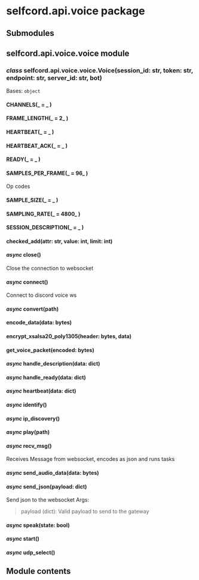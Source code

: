 # selfcord.api.voice package

## Submodules

## selfcord.api.voice.voice module


### _class_ selfcord.api.voice.voice.Voice(session_id: str, token: str, endpoint: str, server_id: str, bot)
Bases: `object`


#### CHANNELS(_ = _ )

#### FRAME_LENGTH(_ = 2_ )

#### HEARTBEAT(_ = _ )

#### HEARTBEAT_ACK(_ = _ )

#### READY(_ = _ )

#### SAMPLES_PER_FRAME(_ = 96_ )
Op codes


#### SAMPLE_SIZE(_ = _ )

#### SAMPLING_RATE(_ = 4800_ )

#### SESSION_DESCRIPTION(_ = _ )

#### checked_add(attr: str, value: int, limit: int)

#### _async_ close()
Close the connection to websocket


#### _async_ connect()
Connect to discord voice ws


#### _async_ convert(path)

#### encode_data(data: bytes)

#### encrypt_xsalsa20_poly1305(header: bytes, data)

#### get_voice_packet(encoded: bytes)

#### _async_ handle_description(data: dict)

#### _async_ handle_ready(data: dict)

#### _async_ heartbeat(data: dict)

#### _async_ identify()

#### _async_ ip_discovery()

#### _async_ play(path)

#### _async_ recv_msg()
Receives Message from websocket, encodes as json and runs tasks


#### _async_ send_audio_data(data: bytes)

#### _async_ send_json(payload: dict)
Send json to the websocket
Args:

> payload (dict): Valid payload to send to the gateway


#### _async_ speak(state: bool)

#### _async_ start()

#### _async_ udp_select()
## Module contents
